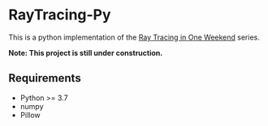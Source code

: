 # RayTracing-Py

This is a python implementation of the [Ray Tracing in One Weekend](https://raytracing.github.io/) series.

**Note: This project is still under construction.**

## Requirements

- Python >= 3.7
- numpy
- Pillow
